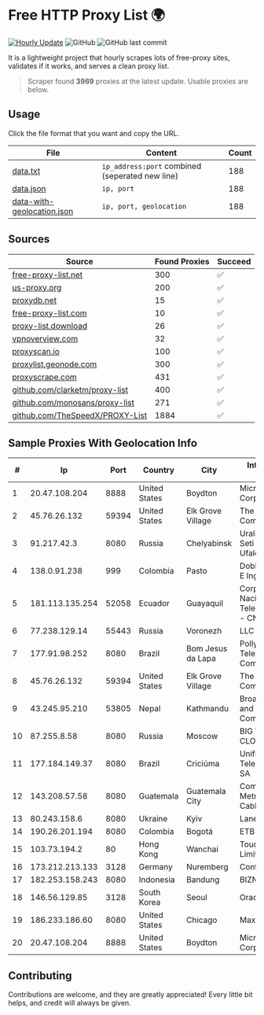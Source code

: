 
# Free HTTP Proxy List 🌍

[![Hourly Update](https://github.com/mertguvencli/http-proxy-list/actions/workflows/main.yml/badge.svg?branch=main)](https://github.com/mertguvencli/http-proxy-list/actions/workflows/main.yml)
![GitHub](https://img.shields.io/github/license/mertguvencli/http-proxy-list)
![GitHub last commit](https://img.shields.io/github/last-commit/mertguvencli/http-proxy-list)

It is a lightweight project that hourly scrapes lots of free-proxy sites, validates if it works, and serves a clean proxy list.


> Scraper found **3969** proxies at the latest update. Usable proxies are below.

## Usage

Click the file format that you want and copy the URL.


|File|Content|Count|
|----|-------|-----|
|[data.txt](https://raw.githubusercontent.com/mertguvencli/http-proxy-list/main/proxy-list/data.txt)|`ip_address:port` combined (seperated new line)|188|
|[data.json](https://raw.githubusercontent.com/mertguvencli/http-proxy-list/main/proxy-list/data.json)|`ip, port`|188|
|[data-with-geolocation.json](https://raw.githubusercontent.com/mertguvencli/http-proxy-list/main/proxy-list/data-with-geolocation.json)|`ip, port, geolocation`|188|

## Sources

|Source|Found Proxies|Succeed|
|------|-------------|-------|
|[free-proxy-list.net](https://free-proxy-list.net)|300|✅|
|[us-proxy.org](https://www.us-proxy.org)|200|✅|
|[proxydb.net](http://proxydb.net)|15|✅|
|[free-proxy-list.com](https://free-proxy-list.com/?page=&port=&type%5B%5D=http&type%5B%5D=https&up_time=0&search=Search)|10|✅|
|[proxy-list.download](https://www.proxy-list.download/HTTP)|26|✅|
|[vpnoverview.com](https://vpnoverview.com/privacy/anonymous-browsing/free-proxy-servers)|32|✅|
|[proxyscan.io](https://www.proxyscan.io)|100|✅|
|[proxylist.geonode.com](https://proxylist.geonode.com/api/proxy-list?limit=300&page=1&sort_by=lastChecked&sort_type=desc&protocols=http,https)|300|✅|
|[proxyscrape.com](https://api.proxyscrape.com/v2/?request=displayproxies&protocol=http&timeout=10000&country=all&ssl=all&anonymity=all)|431|✅|
|[github.com/clarketm/proxy-list](https://raw.githubusercontent.com/clarketm/proxy-list/master/proxy-list-raw.txt)|400|✅|
|[github.com/monosans/proxy-list](https://raw.githubusercontent.com/monosans/proxy-list/main/proxies/http.txt)|271|✅|
|[github.com/TheSpeedX/PROXY-List](https://raw.githubusercontent.com/TheSpeedX/PROXY-List/master/http.txt)|1884|✅|


## Sample Proxies With Geolocation Info

|#|Ip|Port|Country|City|Internet Service Provider|
|-|--|----|-------|----|-------------------------|
|1|20.47.108.204|8888|United States|Boydton|Microsoft Corporation|
|2|45.76.26.132|59394|United States|Elk Grove Village|The Constant Company|
|3|91.217.42.3|8080|Russia|Chelyabinsk|Uralskie Kabelnye Seti Ltd. Verkhny Ufaley|
|4|138.0.91.238|999|Colombia|Pasto|Dobleclick Software E Ingeneria|
|5|181.113.135.254|52058|Ecuador|Guayaquil|Corporacion Nacional De Telecomunicaciones - CNT EP|
|6|77.238.129.14|55443|Russia|Voronezh|LLC Intercon|
|7|177.91.98.252|8080|Brazil|Bom Jesus da Lapa|Pollynet - MP Telecom Servicos E Comercio Ltda|
|8|45.76.26.132|59394|United States|Elk Grove Village|The Constant Company|
|9|43.245.95.210|53805|Nepal|Kathmandu|BroadLink Networks and Communications|
|10|87.255.8.58|8080|Russia|Moscow|BIG TELECOM CLOSED JSC|
|11|177.184.149.37|8080|Brazil|Criciúma|Unifique TelecomunicaÔÔes SA|
|12|143.208.57.58|8080|Guatemala|Guatemala City|Comunicaciones Metropolitanas Cablecolor|
|13|80.243.158.6|8080|Ukraine|Kyiv|Lanet Network|
|14|190.26.201.194|8080|Colombia|Bogotá|ETB - Colombia|
|15|103.73.194.2|80|Hong Kong|Wanchai|TouchPal HK Co., Limited|
|16|173.212.213.133|3128|Germany|Nuremberg|Contabo GmbH|
|17|182.253.158.243|8080|Indonesia|Bandung|BIZNET|
|18|146.56.129.85|3128|South Korea|Seoul|Oracle Corporation|
|19|186.233.186.60|8080|United States|Chicago|Maxihost LTDA|
|20|20.47.108.204|8888|United States|Boydton|Microsoft Corporation|



## Contributing

Contributions are welcome, and they are greatly appreciated! Every
little bit helps, and credit will always be given.

